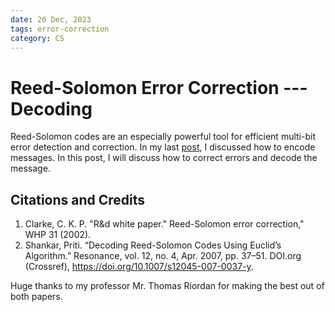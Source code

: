 ```yaml
---
date: 20 Dec, 2023
tags: error-correction
category: CS
---
```


# Reed-Solomon Error Correction --- Decoding

Reed-Solomon codes are an especially powerful tool for efficient multi-bit error detection and
correction. In my last [post](./reed-solomon.md), I discussed how to encode messages. In this post,
I will discuss how to correct errors and decode the message.

## Citations and Credits

1. Clarke, C. K. P. "R&d white paper." Reed-Solomon error correction," WHP 31 (2002).
2. Shankar, Priti. “Decoding Reed-Solomon Codes Using Euclid’s Algorithm.” Resonance, vol. 12, no. 4, Apr. 2007, pp. 37–51. DOI.org (Crossref), https://doi.org/10.1007/s12045-007-0037-y.

Huge thanks to my professor Mr. Thomas Riordan for making the best out of both papers.
